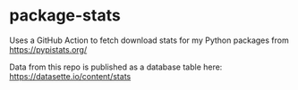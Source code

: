 # package-stats

Uses a GitHub Action to fetch download stats for my Python packages from https://pypistats.org/

Data from this repo is published as a database table here: https://datasette.io/content/stats
